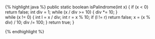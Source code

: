 {% highlight java %}
public static boolean isPalindrome(int x) {
	if (x < 0) 
		return false;
	int div = 1;
	while (x / div >= 10) {
		div *= 10;
	}        
	while (x != 0) {
		int l = x / div;
		int r = x % 10;
		if (l != r) 
			return false;
		x = (x % div) / 10;
		div /= 100;
	}
	return true;
}

{% endhighlight %}
